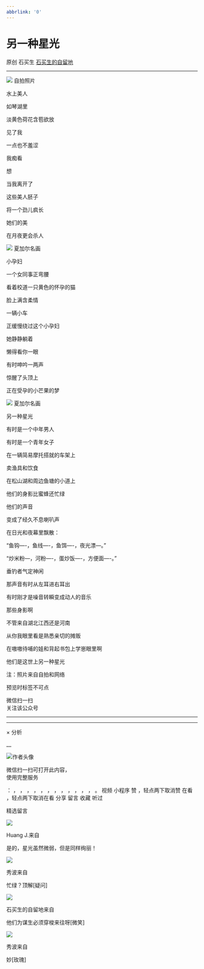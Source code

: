 ```yaml
---
abbrlink: '0'
---
```

#  另一种星光

原创  石买生  [ 石买生的自留地 ](javascript:void\(0\);)

__ _ _ _ _

![](https://mmbiz.qpic.cn/mmbiz_jpg/hVNLue76Eh8N88e8ZVllxAdO1bcDHWeQCXiaIBHUf1j5atWRiaGEiczjH0QjO5CBP7Oth4OlYvn7wITibYDxxCJ4ZA/640?wx_fmt=jpeg)
自拍照片

水上美人

如琴湖里

淡黄色荷花含苞欲放

见了我

一点也不羞涩

我痴看

想

当我离开了

这些美人胚子

将一个劲儿疯长

她们的美

在月夜更会杀人

![](https://mmbiz.qpic.cn/mmbiz_jpg/hVNLue76Eh8N88e8ZVllxAdO1bcDHWeQopsojVReQqYPdFSHPmic3t4Q42uUZ6Po8tWAjzkL5lx7fNUTW4t9BWw/640?wx_fmt=jpeg)
夏加尔名画

小孕妇

一个女同事正弯腰

看着校道一只黄色的怀孕的猫

脸上满含柔情

一辆小车

正缓慢绕过这个小孕妇

她静静躺着

懒得看你一眼

有时呻吟一两声

惊醒了头顶上

正在受孕的小芒果的梦

![](https://mmbiz.qpic.cn/mmbiz_jpg/hVNLue76Eh8N88e8ZVllxAdO1bcDHWeQzvPIXFdOB5hyphMHdZaUibFgPkdKIUZTRNqd84kfcKR84u7qiaKvxXZQ/640?wx_fmt=jpeg)
夏加尔名画

另一种星光

有时是一个中年男人

有时是一个青年女子

在一辆简易摩托搭就的车架上

卖渔具和饮食

在松山湖和周边鱼塘的小道上

他们的身影比蜜蜂还忙绿

他们的声音

变成了经久不息喇叭声

在日光和夜幕里飘散：

“鱼钩—-，鱼线—-，鱼饵—-，夜光漂—。”

“炒米粉—，河粉—-，蛋炒饭—-，方便面—-。”

垂钓者气定神闲

那声音有时从左耳进右耳出

有时刚才是噪音转瞬变成动人的音乐

那些身影啊

不管来自湖北江西还是河南

从你我眼里看是熟悉亲切的摊贩

在嗷嗷待哺的娃和背起书包上学崽眼里啊

他们是这世上另一种星光

注：照片来自自拍和网络

预览时标签不可点

微信扫一扫  
关注该公众号





****



****



×  分析

__

![作者头像](http://mmbiz.qpic.cn/mmbiz_png/hVNLue76EhibricgkQZeT964ria54dgJkqVBX9ibyvn7PmGOltlupHdVshOibeQZDSypqiaIBNKdw8cwXfXfBZkPVgVg/0?wx_fmt=png)

微信扫一扫可打开此内容，  
使用完整服务

：  ，  ，  ，  ，  ，  ，  ，  ，  ，  ，  ，  ，  。  视频  小程序  赞  ，轻点两下取消赞  在看  ，轻点两下取消在看
分享  留言  收藏  听过

精选留言

![](http://wx.qlogo.cn/mmopen/Tk1iciaI19LTZeh0ibeZMmG9uKWarC3635ibSoEvPNJP8KlYUlzmK6HP32KXFb5lMmJJxFQX4XR7HzM1jZDrn1lum9UxTrkaNSsjdT2rpjxXB0pqdYCmvf1QUzfCB7FqdpMb/64)

Huang J.来自

是的，星光虽然微弱，但是同样绚丽！

![](http://wx.qlogo.cn/mmopen/zGMQ7uVeU4UHFF6s5FIoL3BG08mXNx61xviabtXG664iaTgKbKibDTAWXnhVdufSIbcg5E8ftl1mIdEDwHq57ZxTUTG1kwlr6IN/64)

秀波来自

忙绿？顶解[疑问]

![](http://wx.qlogo.cn/mmhead/Q3auHgzwzM4ELPv9zSiaIDouClt0fOcfibXKFibPXptvGvnLVF6qUCyQg/64)

石买生的自留地来自

他们为谋生必须穿梭来往呀[微笑]

![](http://wx.qlogo.cn/mmopen/zGMQ7uVeU4UHFF6s5FIoL3BG08mXNx61xviabtXG664iaTgKbKibDTAWXnhVdufSIbcg5E8ftl1mIdEDwHq57ZxTUTG1kwlr6IN/64)

秀波来自

妙[玫瑰]

